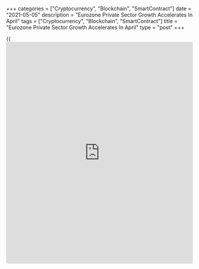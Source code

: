 +++
categories = ["Cryptocurrency", "Blockchain", "SmartContract"]
date = "2021-05-05"
description = "Eurozone Private Sector Growth Accelerates In April"
tags = ["Cryptocurrency", "Blockchain", "SmartContract"]
title = "Eurozone Private Sector Growth Accelerates In April"
type = "post"
+++

{{<iframe id="large-banner" src="https://www.bounty.group/#slide=3.0" width="100%" height="600" scrolling="no" style="border: 0px solid rgb(216, 221, 230); border-radius: 3px;">}}

The euro area private sector [economy][1] expanded further in April
driven by gains in both manufacturing and service sectors, final data
from IHS Markit showed on Wednesday.

The composite output index rose to 53.8 in April from 53.2 in the
previous month. The flash reading was 53.7. A score above 50 signals
expansion in the sector.

Manufacturing output advanced at a rate little-changed from March's
survey record. At the same time, services output returned to growth
following seven months of continuous contraction.

The final services PMI came in at 50.5, up from 49.6 a month ago and the
flash score of 50.3.

"Barring any further wave of infections from new variants, Covid
restrictions should ease further in the coming months, driving a
strengthening of service sector [business][2] activity which should gain
momentum as we go through the summer," Chris Williamson, chief business
economist at IHS Markit said.

The PMIs may be a less reliable guide to activity growth than normal,
but recent progress on vaccinations suggests that the euro-zone economy
will start to recover in the second quarter, Jack Allen-Reynolds, an
economist at Capital Economics, said.

Germany again led the way in [terms](https://www.fintechee.com/terms/) of overall growth. Spain showed the
strongest expansion for over two years. France and Italy meanwhile
registered moderate growth of overall private sector output.

Germany's private sector growth moderated from March's 37-month high
owing to the combination of a broad stagnation in services activity and
a slower expansion in goods production.

The composite output index decreased to 55.8 in April from 57.3 in the
previous month. This was also weaker than the preliminary score of 56.0.

A third wave of COVID-19 inflections halted the recovery in Germany's
service sector. The services PMI dropped to 49.9 from 51.5 a month ago.
The flash score was 50.1.

The French private sector returned to growth in April as services
activity grew for the first time since last August despite the
reintroduction of national lockdown restrictions.

The final composite PMI rose moderately to 51.6 from 50.0 in the
previous month. The flash reading was 51.7. The services PMI advanced to
50.3 from 48.2 in March and it was slightly below the flash 50.4.

Italy's private sector expanded for the third straight month in April
despite continuing contraction in the service sector. The composite
output index fell to 51.2 from 51.9 in March.

At the same time, the decline in services sector deepened in April, with
the PMI score falling to 47.3 from 48.6 a month ago. Economists had
forecast a reading of 49.8.

Spain's private sector logged its biggest growth in over two years in
April. The composite output index climbed to 55.2 from 50.1 in March.
The service sector enjoyed its strongest expansion for nearly a year-
and-a-half during April. The index came in at PMI 54.6 versus 48.1 a
month ago.

Cost inflation in the euro area intensified in April with latest data
showing that operating expenses rose to the greatest degree for ten
years, Markit said.

In part reflective of growing market demand, firms were able to pass on
some of their increased costs to clients in the form of higher charges.
Output prices increased to the greatest degree since February 2018.

Elsewhere, data published by Eurostat showed that producer price
inflation accelerated on higher energy prices. Inflation advanced to 4.3
percent in March from 1.5 percent in February. Economists had forecast
prices to grow 4.2 percent.

On a monthly basis, producer prices grew 1.1 percent, as expected, after
gaining 0.5 percent a month ago.

For comments and feedback [contact](https://www.playgroundfx.com/contact/): editorial@rtt[news](https://www.letsplayfx.com/blog/forex-news-website/).com

[Economic News][1]

 **What parts of the world are seeing the best (and worst) economic
performances lately? Click[here][3] to check out our [Econ Scorecard][3]
and find out! See up-to-the-moment [ranking](https://www.playgroundfx.com/blog/crypto-exchange-ranking/)s for the best and worst
performers in [GDP][4], [unemployment rate][5], [inflation][6] and much
more.**

   1. www.rtt[news](https://www.letsplayfx.com/blog/forex-news-website/).com/Content/EconomicNews.aspx
   2. www.rtt[news](https://www.letsplayfx.com/blog/forex-news-website/).com/Content/Business.aspx
   3. www.rtt[news](https://www.letsplayfx.com/blog/forex-news-website/).com/economic-scorecard/world-rank/retail-sales/highest-performance.aspx
   4. www.rtt[news](https://www.letsplayfx.com/blog/forex-news-website/).com/economic-scorecard/world-rank/GDP/highest-performance.aspx
   5. www.rtt[news](https://www.letsplayfx.com/blog/forex-news-website/).com/economic-scorecard/world-rank/unemployment-rate/lowest-performance.aspx
   6. www.rtt[news](https://www.letsplayfx.com/blog/forex-news-website/).com/economic-scorecard/world-rank/CPI/highest-performance.aspx
